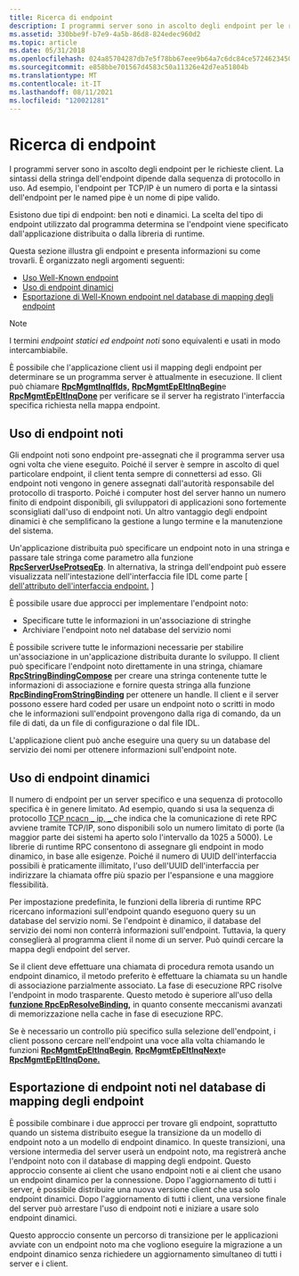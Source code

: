 ```yaml
---
title: Ricerca di endpoint
description: I programmi server sono in ascolto degli endpoint per le richieste client. La sintassi della stringa dell'endpoint dipende dalla sequenza di protocollo in uso. Ad esempio, l'endpoint per TCP/IP è un numero di porta e la sintassi dell'endpoint per le named pipe è un nome di pipe valido.
ms.assetid: 330bbe9f-b7e9-4a5b-86d8-824edec960d2
ms.topic: article
ms.date: 05/31/2018
ms.openlocfilehash: 024a85704287db7e5f78bb67eee9b64a7c6dc84ce5724623450d36f743e5fa9a
ms.sourcegitcommit: e858bbe701567d4583c50a11326e42d7ea51804b
ms.translationtype: MT
ms.contentlocale: it-IT
ms.lasthandoff: 08/11/2021
ms.locfileid: "120021281"
---
```

# <a name="finding-endpoints"></a>Ricerca di endpoint

I programmi server sono in ascolto degli endpoint per le richieste client. La sintassi della stringa dell'endpoint dipende dalla sequenza di protocollo in uso. Ad esempio, l'endpoint per TCP/IP è un numero di porta e la sintassi dell'endpoint per le named pipe è un nome di pipe valido.

Esistono due tipi di endpoint: ben noti e dinamici. La scelta del tipo di endpoint utilizzato dal programma determina se l'endpoint viene specificato dall'applicazione distribuita o dalla libreria di runtime.

Questa sezione illustra gli endpoint e presenta informazioni su come trovarli. È organizzato negli argomenti seguenti:

-   [Uso Well-Known endpoint](#using-well-known-endpoints)
-   [Uso di endpoint dinamici](#using-dynamic-endpoints)
-   [Esportazione di Well-Known endpoint nel database di mapping degli endpoint](#exporting-well-known-endpoints-into-the-endpoint-map-database)

> [!Note]  
> I termini *endpoint statici* *ed endpoint noti* sono equivalenti e usati in modo intercambiabile.

 

È possibile che l'applicazione client usi il mapping degli endpoint per determinare se un programma server è attualmente in esecuzione. Il client può chiamare [**RpcMgmtInqIfIds,**](/windows/desktop/api/Rpcdce/nf-rpcdce-rpcmgmtinqifids) [**RpcMgmtEpEltInqBegin**](/windows/desktop/api/Rpcdce/nf-rpcdce-rpcmgmtepeltinqbegin)e [**RpcMgmtEpEltInqDone**](/windows/desktop/api/Rpcdce/nf-rpcdce-rpcmgmtepeltinqdone) per verificare se il server ha registrato l'interfaccia specifica richiesta nella mappa endpoint.

## <a name="using-well-known-endpoints"></a>Uso di endpoint noti

Gli endpoint noti sono endpoint pre-assegnati che il programma server usa ogni volta che viene eseguito. Poiché il server è sempre in ascolto di quel particolare endpoint, il client tenta sempre di connettersi ad esso. Gli endpoint noti vengono in genere assegnati dall'autorità responsabile del protocollo di trasporto. Poiché i computer host del server hanno un numero finito di endpoint disponibili, gli sviluppatori di applicazioni sono fortemente sconsigliati dall'uso di endpoint noti. Un altro vantaggio degli endpoint dinamici è che semplificano la gestione a lungo termine e la manutenzione del sistema.

Un'applicazione distribuita può specificare un endpoint noto in una stringa e passare tale stringa come parametro alla funzione [**RpcServerUseProtseqEp**](/windows/desktop/api/Rpcdce/nf-rpcdce-rpcserveruseprotseqep). In alternativa, la stringa dell'endpoint può essere visualizzata nell'intestazione dell'interfaccia file IDL come parte \[ [dell'attributo dell'interfaccia endpoint.](/windows/desktop/Midl/endpoint) \]

È possibile usare due approcci per implementare l'endpoint noto:

-   Specificare tutte le informazioni in un'associazione di stringhe
-   Archiviare l'endpoint noto nel database del servizio nomi

È possibile scrivere tutte le informazioni necessarie per stabilire un'associazione in un'applicazione distribuita durante lo sviluppo. Il client può specificare l'endpoint noto direttamente in una stringa, chiamare [**RpcStringBindingCompose**](/windows/desktop/api/Rpcdce/nf-rpcdce-rpcstringbindingcompose) per creare una stringa contenente tutte le informazioni di associazione e fornire questa stringa alla funzione [**RpcBindingFromStringBinding**](/windows/desktop/api/Rpcdce/nf-rpcdce-rpcbindingfromstringbinding) per ottenere un handle. Il client e il server possono essere hard coded per usare un endpoint noto o scritti in modo che le informazioni sull'endpoint provengono dalla riga di comando, da un file di dati, da un file di configurazione o dal file IDL.

L'applicazione client può anche eseguire una query su un database del servizio dei nomi per ottenere informazioni sull'endpoint note.

## <a name="using-dynamic-endpoints"></a>Uso di endpoint dinamici

Il numero di endpoint per un server specifico e una sequenza di protocollo specifica è in genere limitato. Ad esempio, quando si usa la sequenza di protocollo [TCP ncacn \_ ip, \_ ](/windows/desktop/Midl/ncacn-ip-tcp) che indica che la comunicazione di rete RPC avviene tramite TCP/IP, sono disponibili solo un numero limitato di porte (la maggior parte dei sistemi ha aperto solo l'intervallo da 1025 a 5000). Le librerie di runtime RPC consentono di assegnare gli endpoint in modo dinamico, in base alle esigenze. Poiché il numero di UUID dell'interfaccia possibili è praticamente illimitato, l'uso dell'UUID dell'interfaccia per indirizzare la chiamata offre più spazio per l'espansione e una maggiore flessibilità.

Per impostazione predefinita, le funzioni della libreria di runtime RPC ricercano informazioni sull'endpoint quando eseguono query su un database del servizio nomi. Se l'endpoint è dinamico, il database del servizio dei nomi non conterrà informazioni sull'endpoint. Tuttavia, la query conseglierà al programma client il nome di un server. Può quindi cercare la mappa degli endpoint del server.

Se il client deve effettuare una chiamata di procedura remota usando un endpoint dinamico, il metodo preferito è effettuare la chiamata su un handle di associazione parzialmente associato. La fase di esecuzione RPC risolve l'endpoint in modo trasparente. Questo metodo è superiore all'uso della [**funzione RpcEpResolveBinding,**](/windows/desktop/api/Rpcdce/nf-rpcdce-rpcepresolvebinding) in quanto consente meccanismi avanzati di memorizzazione nella cache in fase di esecuzione RPC.

Se è necessario un controllo più specifico sulla selezione dell'endpoint, i client possono cercare nell'endpoint una voce alla volta chiamando le funzioni [**RpcMgmtEpEltInqBegin**](/windows/desktop/api/Rpcdce/nf-rpcdce-rpcmgmtepeltinqbegin), [**RpcMgmtEpEltInqNext**](/windows/desktop/api/Rpcdce/nf-rpcdce-rpcmgmtepeltinqnext)e [**RpcMgmtEpEltInqDone.**](/windows/desktop/api/Rpcdce/nf-rpcdce-rpcmgmtepeltinqdone)

## <a name="exporting-well-known-endpoints-into-the-endpoint-map-database"></a>Esportazione di endpoint noti nel database di mapping degli endpoint

È possibile combinare i due approcci per trovare gli endpoint, soprattutto quando un sistema distribuito esegue la transizione da un modello di endpoint noto a un modello di endpoint dinamico. In queste transizioni, una versione intermedia del server userà un endpoint noto, ma registrerà anche l'endpoint noto con il database di mapping degli endpoint. Questo approccio consente ai client che usano endpoint noti e ai client che usano un endpoint dinamico per la connessione. Dopo l'aggiornamento di tutti i server, è possibile distribuire una nuova versione client che usa solo endpoint dinamici. Dopo l'aggiornamento di tutti i client, una versione finale del server può arrestare l'uso di endpoint noti e iniziare a usare solo endpoint dinamici.

Questo approccio consente un percorso di transizione per le applicazioni avviate con un endpoint noto ma che vogliono eseguire la migrazione a un endpoint dinamico senza richiedere un aggiornamento simultaneo di tutti i server e i client.

 

 